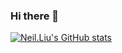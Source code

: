 ### Hi there 👋

<!--
**liumingzhuo/liumingzhuo** is a ✨ _special_ ✨ repository because its `README.md` (this file) appears on your GitHub profile.

Here are some ideas to get you started:

- 🔭 I’m currently working on ...
- 🌱 I’m currently learning ...
- 👯 I’m looking to collaborate on ...
- 🤔 I’m looking for help with ...
- 💬 Ask me about ...
- 📫 How to reach me: ...
- 😄 Pronouns: ...
- ⚡ Fun fact: ...
-->
[![Neil.Liu's GitHub stats](https://github-readme-stats.vercel.app/api?username=liumingzhuo&count_private=true&show_icons=true&theme=radical)](https://github.com/anuraghazra/github-readme-stats)
